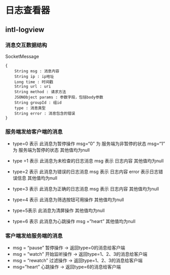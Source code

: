 # 日志查看器
## intl-logview

### 消息交互数据结构
SocketMessage 
```
{
	String msg : 消息内容
	String ip : ip地址
    Long time : 时间戳
    String url : uri
    String method : 请求方法
    JSONObject params : 参数字段，包括body参数
    String groupId : 组id
	type : 消息类型
	String error : 消息包含的错误
}
```



### 服务端发给客户端的消息
- type=0 表示 此消息为暂停操作
	msg=“0” 为 服务端为非暂停的状态
	msg=“1” 为 服务端为暂停的状态
	其他值均为null

- type =1 表示 此消息为未检查的日志消息
	msg 表示 日志内容
	其他值均为null

- type=2 表示 此消息为错误的日志消息
	msg 表示 日志内容
	error 表示日志错误信息
其他值均为null

- type=3 表示 此消息为正确的日志消息
	msg 表示 日志内容
其他值均为null

- type=4 表示 此消息为筛选按钮可用操作
其他值均为null

- type=5表示 此消息为清屏操作
其他值均为null

- type=6 表示 此消息为心跳操作
	msg =”heart”
其他值均为null


### 客户端发给服务端的消息
- msg = “pause”  暂停操作 -> 返回type=0的消息给客户端
- msg = ”watch”  开始监听操作 -> 返回type=1、2、3的消息给客户端
- msg = “rewatch”  过滤操作 -> 返回type=1、2、3的消息给客户端
- msg=”heart” 心跳操作 -> 返回type=6的消息给客户端
